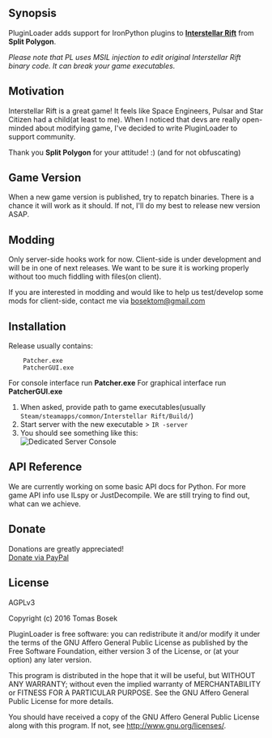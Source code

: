 ## Synopsis

PluginLoader adds support for IronPython plugins to [**Interstellar Rift**](http://interstellarrift.com/) from **Split Polygon**.

*Please note that PL uses MSIL injection to edit original Interstellar Rift binary code. It can break your game executables.*

## Motivation

Interstellar Rift is a great game! It feels like Space Engineers, Pulsar and Star Citizen had a child(at least to me). When I noticed that devs are really open-minded about modifying game, I've decided to write PluginLoader to support community.

Thank you **Split Polygon** for your attitude! :) (and for not obfuscating)

## Game Version

When a new game version is published, try to repatch binaries. There is a chance it will work as it should. If not, I'll do my best to release new version ASAP.

## Modding

Only server-side hooks work for now. Client-side is under development and will be in one of next releases. We want to be sure it is working properly without too much fiddling with files(on client).

If you are interested in modding and would like to help us test/develop some mods for client-side, contact me via [bosektom@gmail.com](mailto:bosektom@gmail.com)

## Installation

Release usually contains:
```
	Patcher.exe
	PatcherGUI.exe
```
For console interface run **Patcher.exe**
For graphical interface run **PatcherGUI.exe**  

1. When asked, provide path to game executables(usually `Steam/steamapps/common/Interstellar Rift/Build/`)
2. Start server with the new executable > `IR -server`
3. You should see something like this:  
![Dedicated Server Console](http://i.imgur.com/pbJ2npr.png)

## API Reference

We are currently working on some basic API docs for Python. For more game API info use ILspy or JustDecompile. We are still trying to find out, what can we achieve.

## Donate

Donations are greatly appreciated!  
[Donate via PayPal](http://bit.ly/1rtm7Ac)

## License

AGPLv3

Copyright (c) 2016 Tomas Bosek

PluginLoader is free software: you can redistribute it and/or modify
it under the terms of the GNU Affero General Public License as
published by the Free Software Foundation, either version 3 of the
License, or (at your option) any later version.

This program is distributed in the hope that it will be useful,
but WITHOUT ANY WARRANTY; without even the implied warranty of
MERCHANTABILITY or FITNESS FOR A PARTICULAR PURPOSE.  See the
GNU Affero General Public License for more details.

You should have received a copy of the GNU Affero General Public License
along with this program. If not, see <http://www.gnu.org/licenses/>.

